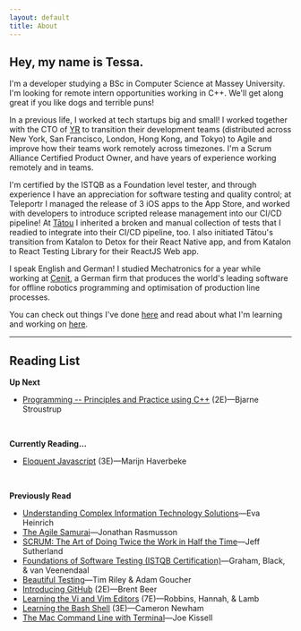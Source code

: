 ```yaml
---
layout: default
title: About
---
```

## Hey, my name is Tessa.

I'm a developer studying a BSc in Computer Science at Massey University. I'm looking for remote intern opportunities working in C++. We'll get along great if you like dogs and terrible puns!

In a previous life, I worked at tech startups big and small! I worked together with the CTO of [YR](https://thisisyr.com) to transition their development teams (distributed across New York, San Francisco, London, Hong Kong, and Tokyo) to Agile and improve how their teams work remotely across timezones. I'm a Scrum Alliance Certified Product Owner, and have years of experience working remotely and in teams.

I'm certified by the ISTQB as a Foundation level tester, and through experience I have an appreciation for software testing and quality control; at Teleportr I managed the release of 3 iOS apps to the App Store, and worked with developers to introduce scripted release management into our CI/CD pipeline! At [Tātou](https://tatou.app) I inherited a broken and manual collection of tests that I readied to integrate into their CI/CD pipeline, too. I also initiated Tātou's transition from Katalon to Detox for their React Native app, and from Katalon to React Testing Library for their ReactJS Web app.

I speak English and German! I studied Mechatronics for a year while working at [Cenit](https://cenit.com), a German firm that produces the world's leading software for offline robotics programming and optimisation of production line processes.

You can check out things I've done [here](/projects/) and read about what I'm learning and working on [here](/blog/).

---

## Reading List

**Up Next**
- [Programming -- Principles and Practice using C++](https://www.stroustrup.com/programming.html) (2E)—Bjarne Stroustrup
<br>

**Currently Reading...**
- [Eloquent Javascript](https://eloquentjavascript.net/) (3E)—Marijn Haverbeke
<br>

**Previously Read**
- [Understanding Complex Information Technology Solutions](https://g.co/kgs/RSxv9b)—Eva Heinrich
- [The Agile Samurai](https://pragprog.com/titles/jtrap/the-agile-samurai/)—Jonathan Rasmusson
- [SCRUM: The Art of Doing Twice the Work in Half the Time](https://www.scruminc.com/new-scrum-the-book/)—Jeff Sutherland
- [Foundations of Software Testing (ISTQB Certification)](https://g.co/kgs/JhbVym)—Graham, Black, & van Veenendaal
- [Beautiful Testing](https://www.oreilly.com/library/view/beautiful-testing/9780596806934/)—Tim Riley & Adam Goucher
- [Introducing GitHub](https://www.oreilly.com/library/view/introducing-github-2nd/9781491981801/) (2E)—Brent Beer
- [Learning the Vi and Vim Editors](https://www.oreilly.com/library/view/learning-the-vi/9780596529833/) (7E)—Robbins, Hannah, & Lamb
- [Learning the Bash Shell](https://www.oreilly.com/library/view/learning-the-bash/0596009658/) (3E)—Cameron Newham
- [The Mac Command Line with Terminal](https://www.takecontrolbooks.com/command-line/)—Joe Kissell
